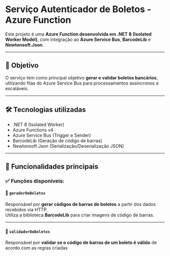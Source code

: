 # Serviço Autenticador de Boletos - Azure Function

Este projeto é uma **Azure Function desenvolvida em .NET 8 (Isolated Worker Model)**, com integração ao **Azure Service Bus**, **BarcodeLib** e **Newtonsoft.Json**.

---

## 📌 Objetivo

O serviço tem como principal objetivo **gerar e validar boletos bancários**, utilizando filas do Azure Service Bus para processamentos assíncronos e escaláveis.

---

## 🛠️ Tecnologias utilizadas

- .NET 8 (Isolated Worker)
- Azure Functions v4
- Azure Service Bus (Trigger e Sender)
- BarcodeLib (Geração de código de barras)
- Newtonsoft.Json (Serialização/Deserialização JSON)

---

## 🚀 Funcionalidades principais

### ✅ Funções disponíveis:

#### 📄 `geradorDeBoletos`

Responsável por **gerar códigos de barras de boletos** a partir dos dados recebidos via HTTP.  
Utiliza a biblioteca **BarcodeLib** para criar imagens de código de barras.

---

#### 📄 `validadorDeBoletos`

Responsável por **validar se o código de barras de um boleto é válido** de acordo com as regras criadas

